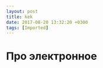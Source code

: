 ```yaml
---
layout: post
title: kek
date: 2017-08-20 13:32:20 +0300
tags: [Imported]
---
```

# Про электронное 

